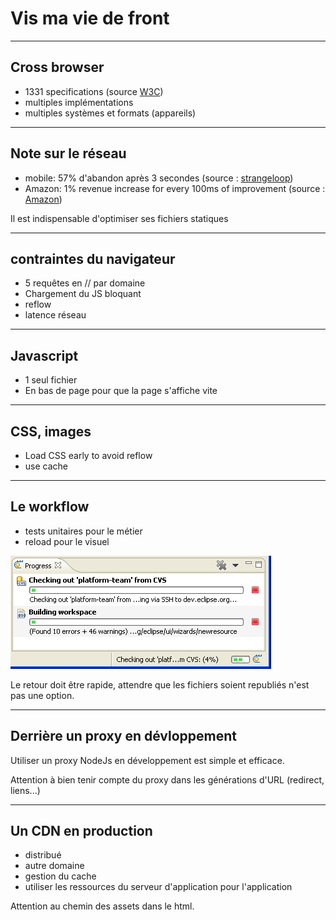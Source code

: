 <!-- .slide: data-background="images/02/strip-tease.png" data-background-size="auto auto" class="no-title" -->

Vis ma vie de front
===================

---

## Cross browser

* 1331 specifications (source [W3C](http://www.w3.org/TR/#w3c_all))
* multiples implémentations
* multiples systèmes et formats (appareils)

---

## Note sur le réseau

* mobile: 57% d'abandon après 3 secondes (source : [strangeloop](http://www.strangeloopnetworks.com/resources/infographics/web-performance-and-user-expectations/website-abandonment-happens-after-3-seconds/))
* Amazon: 1% revenue increase for every 100ms of improvement (source :
[Amazon](https://sites.google.com/site/glinden/Home/StanfordDataMining.2006-11-28.ppt))

<p class="alert tip fragment">Il est indispensable d'optimiser ses fichiers statiques</p>

---

## contraintes du navigateur

* 5 requêtes en // par domaine
* Chargement du JS bloquant
* reflow
* latence réseau

---

## Javascript

* 1 seul fichier
* En bas de page pour que la page s'affiche vite

---

## CSS, images

* Load CSS early to avoid reflow
* use cache

---

## Le workflow

* tests unitaires pour le métier
* reload pour le visuel

<img class="fragment" src="images/02/eclipse_progress.gif" />

<p class="alert warn fragment">
Le retour doit être rapide, attendre que les fichiers soient republiés n'est pas
une option.
</p>

---

## Derrière un proxy en dévloppement

<p class="alert info">
Utiliser un proxy NodeJs en développement est simple et efficace.
</p>

<p class="alert warn fragment">Attention à bien tenir compte du proxy dans les générations d'URL (redirect, liens...)</p>

---

## Un CDN en production

* distribué
* autre domaine
* gestion du cache
* utiliser les ressources du serveur d'application pour l'application

<p class="alert warn fragment">Attention au chemin des assets dans le html.</p>
